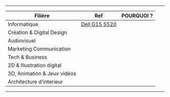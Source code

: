 
---
|Filière|Ref|POURQUOI ?|
|-|-|-|
|Informatique|[Dell G15 5520]()||
|Création & Digital Design|||
|Audiovisuel |||
|Marketing Communication|||
|Tech & Business |||
|2D & Illustration digital|||
|3D, Animation & Jeux vidéos|||
|Architecture d'interieur|||
---